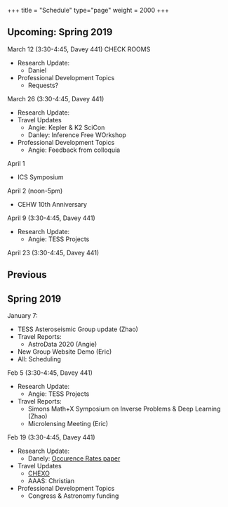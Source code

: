 +++
title = "Schedule"
type="page"
weight = 2000
+++

## Upcoming: Spring 2019

March 12 (3:30-4:45, Davey 441)  CHECK ROOMS
   + Research Update:
      - Daniel
   + Professional Development Topics
      - Requests?

March 26 (3:30-4:45, Davey 441)
   + Research Update:
   + Travel Updates
      - Angie: Kepler & K2 SciCon
      - Danley: Inference Free WOrkshop
   + Professional Development Topics
      - Angie: Feedback from colloquia

April 1 
   + ICS Symposium

April 2 (noon-5pm)
   + CEHW 10th Anniversary

April 9 (3:30-4:45, Davey 441)
   + Research Update:
      - Angie: TESS Projects

April 23 (3:30-4:45, Davey 441)
 

## Previous

## Spring 2019

January 7:  

   + TESS Asteroseismic Group update (Zhao)
   + Travel Reports:
      - AstroData 2020 (Angie)
   + New Group Website Demo (Eric)
   + All:  Scheduling

Feb 5 (3:30-4:45, Davey 441)

   + Research Update:
      - Angie: TESS Projects
   + Travel Reports:
      - Simons Math+X Symposium on Inverse Problems & Deep Learning (Zhao)
      - Microlensing Meeting (Eric)

Feb 19 (3:30-4:45,  Davey 441)

   + Research Update:
      - Danely: [Occurence Rates paper](https://arxiv.org/abs/1902.01417)
   + Travel Updates
      - [CHEXO](http://chexo.org/)
      - AAAS: Christian
   + Professional Development Topics
      - Congress & Astronomy funding
